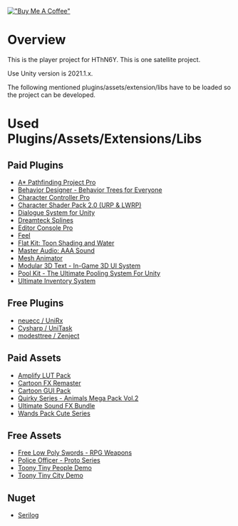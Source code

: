 [!["Buy Me A Coffee"](https://www.buymeacoffee.com/assets/img/custom_images/orange_img.png)](https://www.buymeacoffee.com/ApprenticeGC)

# Overview

This is the player project for HThN6Y. This is one satellite project.

Use Unity version is 2021.1.x.

The following mentioned plugins/assets/extension/libs have to be loaded so the project can be developed.

# Used Plugins/Assets/Extensions/Libs

## Paid Plugins

- [A* Pathfinding Project Pro](https://assetstore.unity.com/packages/tools/ai/a-pathfinding-project-pro-87744)
- [Behavior Designer - Behavior Trees for Everyone](https://assetstore.unity.com/packages/tools/visual-scripting/behavior-designer-behavior-trees-for-everyone-15277)
- [Character Controller Pro](https://assetstore.unity.com/packages/tools/physics/character-controller-pro-159150)
- [Character Shader Pack 2.0 (URP & LWRP)](https://assetstore.unity.com/packages/vfx/shaders/character-shader-pack-2-0-urp-lwrp-199155)
- [Dialogue System for Unity](https://assetstore.unity.com/packages/tools/ai/dialogue-system-for-unity-11672)
- [Dreamteck Splines](https://assetstore.unity.com/packages/tools/utilities/dreamteck-splines-61926)
- [Editor Console Pro](https://assetstore.unity.com/packages/tools/utilities/editor-console-pro-11889)
- [Feel](https://assetstore.unity.com/packages/tools/particles-effects/feel-183370)
- [Flat Kit: Toon Shading and Water](https://assetstore.unity.com/packages/vfx/shaders/flat-kit-toon-shading-and-water-143368)
- [Master Audio: AAA Sound](https://assetstore.unity.com/packages/tools/audio/master-audio-aaa-sound-5607)
- [Mesh Animator](https://assetstore.unity.com/packages/tools/animation/mesh-animator-26009)
- [Modular 3D Text - In-Game 3D UI System](https://assetstore.unity.com/packages/3d/gui/modular-3d-text-in-game-3d-ui-system-159508)
- [Pool Kit - The Ultimate Pooling System For Unity](https://assetstore.unity.com/packages/tools/utilities/pool-kit-the-ultimate-pooling-system-for-unity-121174)
- [Ultimate Inventory System](https://assetstore.unity.com/packages/tools/game-toolkits/ultimate-inventory-system-166053)

## Free Plugins

- [neuecc / UniRx](https://github.com/neuecc/UniRx)
- [Cysharp / UniTask](https://github.com/Cysharp/UniTask)
- [modesttree / Zenject](https://github.com/modesttree/Zenject)

## Paid Assets

- [Amplify LUT Pack](https://assetstore.unity.com/packages/vfx/shaders/fullscreen-camera-effects/amplify-lut-pack-50070)
- [Cartoon FX Remaster](https://assetstore.unity.com/packages/vfx/particles/cartoon-fx-remaster-4010)
- [Cartoon GUI Pack](https://assetstore.unity.com/packages/2d/gui/cartoon-gui-pack-48850)
- [Quirky Series - Animals Mega Pack Vol.2](https://assetstore.unity.com/packages/3d/characters/animals/quirky-series-animals-mega-pack-vol-2-183280)
- [Ultimate Sound FX Bundle](https://assetstore.unity.com/packages/audio/sound-fx/ultimate-sound-fx-bundle-151756)
- [Wands Pack Cute Series](https://assetstore.unity.com/packages/3d/props/weapons/wands-pack-cute-series-194179)

## Free Assets

- [Free Low Poly Swords - RPG Weapons](https://assetstore.unity.com/packages/3d/props/weapons/free-low-poly-swords-rpg-weapons-198166)
- [Police Officer - Proto Series](https://assetstore.unity.com/packages/3d/characters/police-officer-proto-series-107256)
- [Toony Tiny People Demo](https://assetstore.unity.com/packages/3d/characters/toony-tiny-people-demo-113188)
- [Toony Tiny City Demo](https://assetstore.unity.com/packages/3d/environments/urban/toony-tiny-city-demo-176087)

## Nuget

- [Serilog](https://www.nuget.org/packages/Serilog/)